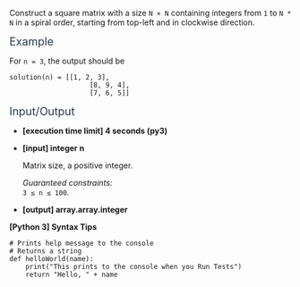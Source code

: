 <p>Construct a square matrix with a size <code>N × N</code> containing integers from <code>1</code> to <code>N * N</code> in a spiral order, starting from top-left and in clockwise direction.</p>
<p><span class="markdown--header" style="color:#2b3b52;font-size:1.4em">Example</span></p>
<p>For <code>n = 3</code>, the output should be</p>
<pre><code>solution(n) = [[1, 2, 3],
                    [8, 9, 4],
                    [7, 6, 5]]
</code></pre>
<p><span class="markdown--header" style="color:#2b3b52;font-size:1.4em">Input/Output</span></p>
<ul>
<li>
<p><strong>[execution time limit] 4 seconds (py3)</strong></p>
</li>
<li>
<p><strong>[input] integer n</strong></p>
<p>Matrix size, a positive integer.</p>
<p><em>Guaranteed constraints:</em><br />
<code>3 ≤ n ≤ 100</code>.</p>
</li>
<li>
<p><strong>[output] array.array.integer</strong></p>
</li>
</ul>
<p><strong>[Python 3] Syntax Tips</strong></p>
<pre><code class="language-python"><span class="hljs-comment"># Prints help message to the console</span>
<span class="hljs-comment"># Returns a string</span>
<span class="hljs-keyword">def</span> <span class="hljs-title function_">helloWorld</span>(<span class="hljs-params">name</span>):
    <span class="hljs-built_in">print</span>(<span class="hljs-string">"This prints to the console when you Run Tests"</span>)
    <span class="hljs-keyword">return</span> <span class="hljs-string">"Hello, "</span> + name

</code></pre>
